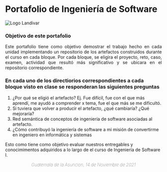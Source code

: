 # Portafolio de Ingeniería de Software
![Logo Landivar](https://i.imgur.com/3bc97R1.png)
### Objetivo de este portafolio
<div style="text-align:justify"> Este portafolio tiene como objetivo demostrar el trabajo hecho en cada unidad implementando un repositorio de los artefactos construidos durante el curso en cada bloque. Por cada bloque, se eligira el proyecto, reto, caso, examen, actividad que resultó más significativo y se ubicara en el repositorio correspondiente.</div>

### En cada uno de los directiorios correspondientes a cada bloque visto en clase se responderan las siguientes preguntas
 1. ¿Por qué se eligió el artefacto? Ej. Fue difícil, fue con el que más aprendí, me ayudó a comprender x tema, fue el que más se me dificultó.
 2. Si tuviera que volver a producir el artefacto, ¿qué cambiaría? ¿Qué mejoraría?
 3. Red semántica de conceptos de ingeniería de software asociadas al artefacto.
 4. ¿Cómo contribuyó la ingeniería de software a mi misión de convertirme en ingeniero en informática y sistemas


Esto como tiene como objetivo evaluar nuestros entregables y conocimimentos adquiridos a lo largo de el curso de Ingeniería de Software I.

<div style="text-align:center;font-weight: 1;font-style: italic;"> Guatemala de la Asuncion, 14 de Noviembre de 2021</div>
